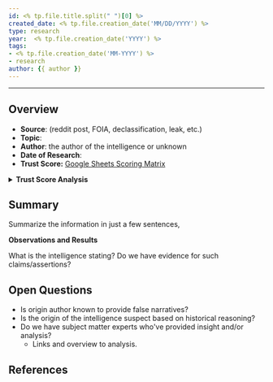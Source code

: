 ```yaml
---
id: <% tp.file.title.split(" ")[0] %>
created_date: <% tp.file.creation_date('MM/DD/YYYY') %>
type: research
year:  <% tp.file.creation_date('YYYY') %>
tags:
- <% tp.file.creation_date('MM-YYYY') %>
- research
author: {{ author }}
---
```


----

## Overview

- **Source**: (reddit post, FOIA, declassification, leak, etc.)
- **Topic**:
- **Author**: the author of the intelligence or unknown
- **Date of Research**:
- **Trust Score:** [Google Sheets Scoring Matrix](https://docs.google.com/spreadsheets/d/1CUarxE7P1cPwgWXwJzzeWnZGm1c6Wp2Ttazdt3VPM_s/edit?usp=sharing)

<details>
<summary><b>Trust Score Analysis</b></summary>
<IMG src="https://publish-01.obsidian.md/access/1c31a6f93f82a49b0a9eb31193d6cdec/_images/" alt="Trust Score"/>
</details>

## Summary

Summarize the information in just a few sentences,

**Observations and Results**

What is the intelligence stating? Do we have evidence for such claims/assertions? 

## Open Questions

- Is origin author known to provide false narratives? 
- Is the origin of the intelligence suspect based on historical reasoning?
- Do we have subject matter experts who've provided insight and/or analysis?
	- Links and overview to analysis.

## References

